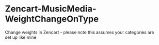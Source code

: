# Zencart-MusicMedia-WeightChangeOnType
Change weights in Zencart - please note this assumes your categories are set up like mine
